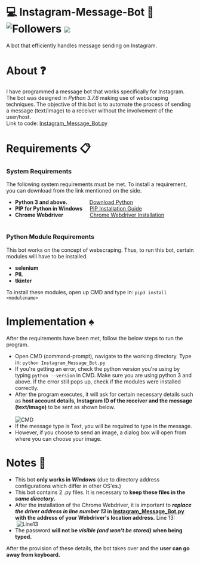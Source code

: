 # :computer: Instagram-Message-Bot :robot:   ![Followers](https://img.shields.io/github/followers/MB557?label=Followers&style=social) ![](https://img.shields.io/maintenance/yes/2020)
A bot that efficiently handles message sending on Instagram. <br> 

# About :question:

I have programmed a message bot that works specifically for Instagram. The bot was designed in _Python 3.7.6_ making use of 
webscraping techniques. The objective of this bot is to automate the process of sending a message (text/image) to a receiver without the
involvement of the user/host. <br>
Link to code: [Instagram_Message_Bot.py](Instagram_Message_Bot.py)

# Requirements :clipboard:

### System Requirements
The following system requirements must be met. To install a requirement, you can download from the link mentioned on the side.
- **Python 3 and above.**            &nbsp;&nbsp;&nbsp;&nbsp;&nbsp;&nbsp;&nbsp;&nbsp;&nbsp;&nbsp;&nbsp;&nbsp;&nbsp;&nbsp;[Download Python](https://www.python.org/downloads/)
- **PIP for Python in Windows**      &nbsp;&nbsp;&nbsp;&nbsp;[PIP Installation Guide](https://phoenixnap.com/kb/install-pip-windows)
- **Chrome Webdriver**               &nbsp;&nbsp;&nbsp;&nbsp;&nbsp;&nbsp;&nbsp;&nbsp;&nbsp;&nbsp;&nbsp;&nbsp;&nbsp;&nbsp;&nbsp;&nbsp;&nbsp;[Chrome Webdriver Installation](https://chromedriver.chromium.org/downloads) <br> <br>

### Python Module Requirements
This bot works on the concept of webscraping. Thus, to run this bot, certain modules will have to be installed.
- **selenium**
- **PIL**
- **tkinter**

To install these modules, open up CMD and type in: ```pip3 install <modulename>```
<br>

# Implementation :spades:

After the requirements have been met, follow the below steps to run the program.
- Open CMD (command-prompt), navigate to the working directory. Type in:  ```python Instagram_Message_Bot.py``` <br>
- If you're getting an error, check the python version you're using by typing ```python --version``` in CMD. Make sure you are using python
	3 and above. If the error still pops up, check if the modules were installed correctly.
- After the program executes, it will ask for certain necessary details such as **host account details, Instagram ID of the receiver 
and the message (text/image)** to be sent as shown below. <br> <br>
	<img align="center">![CMD](https://user-images.githubusercontent.com/55105941/86123011-63f5dd80-baf6-11ea-976f-379e81d8a9aa.JPG) <br>
- If the message type is Text, you will be required to type in the message.
- However, if you choose to send an image, a dialog box will open from where you can choose your image.

# Notes :pushpin:

- This bot **only works in _Windows_** (due to directory address configurations which differ in other OS'es.)
- This bot contains 2 .py files. It is necessary to **keep these files in the _same directory_.**
- After the installation of the Chrome Webdriver, it is important to **_replace the driver address in line number 13_ in [Instagram_Message_Bot.py](Instagram_Message_Bot.py) with the address of your Webdriver's location address.** Line 13: <br>
	<img align = "center"> ![Line13](https://user-images.githubusercontent.com/55105941/86123326-e5e60680-baf6-11ea-8a91-ba9efcf3db8a.JPG) <br>
- The password **will not be _visible (and won't be stored)_ when being typed.**

After the provision of these details, the bot takes over and the **user can go away from keyboard.**
